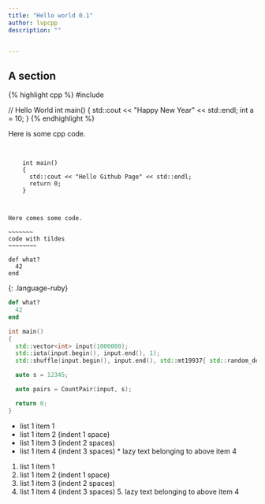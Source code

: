 ```yaml
---
title: "Hello world 0.1"
author: lvpcpp
description: ""


---
```




## A section


{% highlight cpp %}
#include <iostream>

// Hello World
int main()
{
    std::cout << "Happy New Year" << std::endl;
    int a = 10;
}
{% endhighlight %}



Here is some cpp code.

<pre>
  <code class="cpp">

    int main()
    {
      std::cout << "Hello Github Page" << std::endl;
      return 0;
    }

  </code>
</pre>



~~~~~~~~
Here comes some code.
~~~~~~~~


~~~~~~~~~~~~
~~~~~~~
code with tildes
~~~~~~~~
~~~~~~~~~~~~~~~~~~

~~~
def what?
  42
end
~~~
{: .language-ruby}




~~~ ruby
def what?
  42
end
~~~


~~~ cpp
int main()
{
  std::vector<int> input(1000000);
  std::iota(input.begin(), input.end(), 1);
  std::shuffle(input.begin(), input.end(), std::mt19937{ std::random_device{}() });

  auto s = 12345;

  auto pairs = CountPair(input, s);

  return 0;
}
~~~

* list 1 item 1
 * list 1 item 2 (indent 1 space)
  * list 1 item 3 (indent 2 spaces)
   * list 1 item 4  (indent 3 spaces)
    * lazy text belonging to above item 4

1. list 1 item 1
 2. list 1 item 2 (indent 1 space)
  3. list 1 item 3 (indent 2 spaces)
   4. list 1 item 4  (indent 3 spaces)
    5. lazy text belonging to above item 4